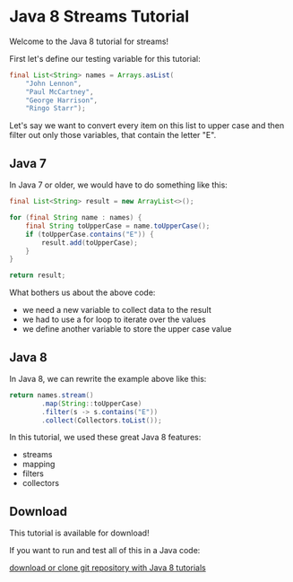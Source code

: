 # Java 8 Streams Tutorial

Welcome to the Java 8 tutorial for streams!

First let's define our testing variable for this tutorial:

```java
final List<String> names = Arrays.asList(
    "John Lennon",
    "Paul McCartney",
    "George Harrison",
    "Ringo Starr");
```

Let's say we want to convert every item on this list to upper case
and then filter out only those variables, that contain the letter "E".

## Java 7

In Java 7 or older, we would have to do something like this:

```java
final List<String> result = new ArrayList<>();

for (final String name : names) {
    final String toUpperCase = name.toUpperCase();
    if (toUpperCase.contains("E")) {
        result.add(toUpperCase);
    }
}

return result;
```

What bothers us about the above code:
* we need a new variable to collect data to the result
* we had to use a for loop to iterate over the values
* we define another variable to store the upper case value

## Java 8
In Java 8, we can rewrite the example above like this:
```java
return names.stream()
        .map(String::toUpperCase)
        .filter(s -> s.contains("E"))
        .collect(Collectors.toList());
```

In this tutorial, we used these great Java 8 features:
* streams
* mapping
* filters
* collectors

## Download

This tutorial is available for download!

If you want to run and test all of this in a Java code:

[download or clone git repository with Java 8 tutorials](https://github.com/slady/Java-8-tutorial)